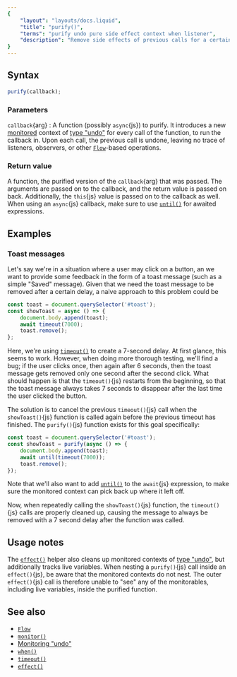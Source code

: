 ```yaml
---
{
	"layout": "layouts/docs.liquid",
	"title": "purify()",
	"terms": "purify undo pure side effect context when listener",
	"description": "Remove side effects of previous calls for a certain function with `purify()`{js}. This, in a way, can make functions with side effects \"pure functions\"."
}
---
```


## Syntax

```js
purify(callback);
```

### Parameters

`callback`{arg}
: A function (possibly `async`{js}) to purify. It introduces a new [monitored](/docs/monitor/) context of [type "undo"](/docs/monitor/undo/) for every call of the function, to run the callback in. Upon each call, the previous call is undone, leaving no trace of listeners, observers, or other [`Flow`](/docs/flow/)-based operations.

### Return value

A function, the purified version of the `callback`{arg} that was passed. The arguments are passed on to the callback, and the return value is passed on back. Additionally, the `this`{js} value is passed on to the callback as well. When using an `async`{js} callback, make sure to use [`until()`](/docs/monitor/until/) for awaited expressions.

## Examples

### Toast messages

Let's say we're in a situation where a user may click on a button, an we want to provide some feedback in the form of a toast message (such as a simple "Saved" message). Given that we need the toast message to be removed after a certain delay, a naive approach to this problem could be

```js
const toast = document.querySelector('#toast');
const showToast = async () => {
	document.body.append(toast);
	await timeout(7000);
	toast.remove();
};
```

Here, we're using [`timeout()`](/docs/timeout/) to create a 7-second delay. At first glance, this seems to work. However, when doing more thorough testing, we'll find a bug; if the user clicks once, then again after 6 seconds, then the toast message gets removed only one second after the second click. What should happen is that the `timeout()`{js} restarts from the beginning, so that the toast message always takes 7 seconds to disappear after the last time the user clicked the button.

The solution is to cancel the previous `timeout()`{js} call when the `showToast()`{js} function is called again before the previous timeout has finished. The `purify()`{js} function exists for this goal specifically:

```js
const toast = document.querySelector('#toast');
const showToast = purify(async () => {
	document.body.append(toast);
	await until(timeout(7000));
	toast.remove();
});
```

Note that we'll also want to add [`until()`](/docs/monitor/until/) to the `await`{js} expression, to make sure the monitored context can pick back up where it left off.

Now, when repeatedly calling the `showToast()`{js} function, the `timeout()`{js} calls are properly cleaned up, causing the message to always be removed with a 7 second delay after the function was called.

## Usage notes

The [`effect()`](/docs/effect/) helper also cleans up monitored contexts of [type "undo"](/docs/monitor/undo/), but additionally tracks live variables. When nesting a `purify()`{js} call inside an `effect()`{js}, be aware that the monitored contexts do not nest. The outer `effect()`{js} call is therefore unable to "see" any of the monitorables, including live variables, inside the purified function.

## See also

- [`Flow`](/docs/flow/)
- [`monitor()`](/docs/monitor/)
- [Monitoring "undo"](/docs/monitor/undo/)
- [`when()`](/docs/when/)
- [`timeout()`](/docs/timeout/)
- [`effect()`](/docs/effect/)

